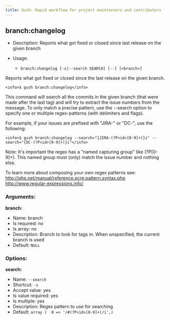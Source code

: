 ```yaml
---
title: Gush: Rapid workflow for project maintainers and contributors
---
```

branch:changelog
----------------

* Description: Reports what got fixed or closed since last release on the given branch
* Usage:

  * `branch:changelog [-s|--search SEARCH] [--] [<branch>]`

Reports what got fixed or closed since the last release on the given branch.

    <info>$ gush branch:changelog</info>

This command will search all the commits in the given branch (that were made after the last tag)
and will try to extract the issue numbers from the message. To only match a precise pattern, use the
<comment>--search</comment> option to specify one or multiple regex-patterns (with delimiters and flags).

For example, if your issues are prefixed with "JIRA-" or "DC-", use the following:

    <info>$ gush branch:changelog --search="{JIRA-(?P<id>[0-9]+)}i" --search="{DC-(?P<id>[0-9]+)}i"</info>

Note: It's important the regex has a "named capturing group" like <comment>(?P<id>[0-9]+)</comment>.
This named group must (only) match the issue number and nothing else.

To learn more about composing your own regex patterns see:
http://php.net/manual/reference.pcre.pattern.syntax.php
http://www.regular-expressions.info/

### Arguments:

**branch:**

* Name: branch
* Is required: no
* Is array: no
* Description: Branch to look for tags in. When unspecified, the current branch is used
* Default: `NULL`

### Options:

**search:**

* Name: `--search`
* Shortcut: `-s`
* Accept value: yes
* Is value required: yes
* Is multiple: yes
* Description: Regex pattern to use for searching
* Default: `array (  0 => '/#(?P<id>[0-9]+)/i',)`
